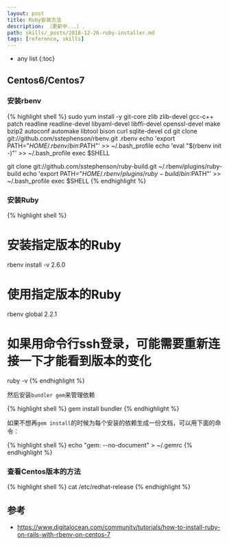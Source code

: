 ```yaml
---
layout: post
title: Ruby安装方法
description: （更新中...）.
path: skills/_posts/2018-12-26-ruby-installer.md
tags: [reference, skills]
---
```


* any list
{:toc}

## Centos6/Centos7

### 安装rbenv

{% highlight shell %}
sudo yum install -y git-core zlib zlib-devel gcc-c++ patch readline readline-devel libyaml-devel libffi-devel openssl-devel make bzip2 autoconf automake libtool bison curl sqlite-devel
cd
git clone git://github.com/sstephenson/rbenv.git .rbenv
echo 'export PATH="$HOME/.rbenv/bin:$PATH"' >> ~/.bash_profile
echo 'eval "$(rbenv init -)"' >> ~/.bash_profile
exec $SHELL

git clone git://github.com/sstephenson/ruby-build.git ~/.rbenv/plugins/ruby-build
echo 'export PATH="$HOME/.rbenv/plugins/ruby-build/bin:$PATH"' >> ~/.bash_profile
exec $SHELL
{% endhighlight %}

### 安装Ruby

{% highlight shell %}
# 安装指定版本的Ruby
rbenv install -v 2.6.0

# 使用指定版本的Ruby
rbenv global 2.2.1

# 如果用命令行ssh登录，可能需要重新连接一下才能看到版本的变化
ruby -v
{% endhighlight %}

然后安装`bundler gem`来管理依赖

{% highlight shell %}
gem install bundler
{% endhighlight %}


如果不想再`gem install`的时候为每个安装的依赖生成一份文档，可以用下面的命令：

{% highlight shell %}
echo "gem: --no-document" > ~/.gemrc
{% endhighlight %}

### 查看Centos版本的方法

{% highlight shell %}
cat /etc/redhat-release
{% endhighlight %}

## 参考

* https://www.digitalocean.com/community/tutorials/how-to-install-ruby-on-rails-with-rbenv-on-centos-7
